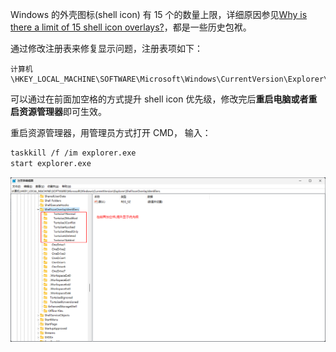 Windows 的外壳图标(shell icon) 有 15 个的数量上限，详细原因参见[Why is there a limit of 15 shell icon overlays?](https://devblogs.microsoft.com/oldnewthing/20190313-00/?p=101094)，都是一些历史包袱。

通过修改注册表来修复显示问题，注册表项如下：
```
计算机\HKEY_LOCAL_MACHINE\SOFTWARE\Microsoft\Windows\CurrentVersion\Explorer\ShellIconOverlayIdentifiers
```

可以通过在前面加空格的方式提升 shell icon 优先级，修改完后**重启电脑或者重启资源管理器**即可生效。

重启资源管理器，用管理员方式打开 CMD， 输入：
```bash
taskkill /f /im explorer.exe
start explorer.exe
```

![shell icon](../images/windows-02-01.png)